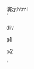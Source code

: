 演示html		
		'<div>div</div>
		<p>p1</p>
		<p>p2</p>
	<script src="js/newquery.js" type="text/javascript"></script>
	<script type="text/javascript">
		function foo(){}
		foo.prototype.extend=function(a){
 			console.log(a)
 		}
		foo.extend("a")
css以及运动函数
		$("div").css("width:100px;height:100px;background:red;position:absolute").animate({"left":500},20,function(){
					this.animate({"color":"yellow"})
					console.log(this)
			})//添加一个节点
		$("p").appendDom({
			type:"a",
			attr:{
				href:"2.html",
				target:"_blank"
			},
			data:"helloworld"
		});//添加一个相同的节点列表
		$("p").appendSameList(5,{
			type:"a",
			attr:{
				href:"2.html",
				target:"_blank"
			},
			data:"helloworld"
		})//添加一个不同的节点列表
		$("p").appendDiffList({
			type:["div","a"],
			attr:[{class:"hello",nihao:"hy"},{href:"index.html"}],
			data:["hello","world"]
		})
	</script>'

